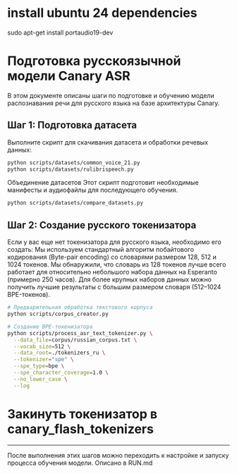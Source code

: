 # install ubuntu 24 dependencies
sudo apt-get install portaudio19-dev

# Подготовка русскоязычной модели Canary ASR

В этом документе описаны шаги по подготовке и обучению модели распознавания речи для русского языка на базе архитектуры Canary.

## Шаг 1: Подготовка датасета

Выполните скрипт для скачивания датасета и обработки речевых данных:
```bash
python scripts/datasets/common_voice_21.py
python scripts/datasets/rulibrispeech.py
```

Объединение датасетов
Этот скрипт подготовит необходимые манифесты и аудиофайлы для последующего обучения.
```bash
python scripts/datasets/compare_datasets.py
```

## Шаг 2: Создание русского токенизатора

Если у вас еще нет токенизатора для русского языка, необходимо его создать:
Мы используем стандартный алгоритм побайтового кодирования (Byte-pair encoding) со словарями размером 128, 512 и 1024 токенов.
Мы обнаружили, что словарь из 128 токенов лучше всего работает для относительно небольшого набора данных на Esperanto (примерно 250 часов).
Для более крупных наборов данных можно получить лучшие результаты с большим размером словаря (512–1024 BPE-токенов).

```bash
# Предварительная обработка текстового корпуса
python scripts/corpus_creator.py

# Создание BPE-токенизатора
python scripts/process_asr_text_tokenizer.py \
  --data_file=corpus/russian_corpus.txt \
  --vocab_size=512 \
  --data_root=./tokenizers_ru \
  --tokenizer="spe" \
  --spe_type=bpe \
  --spe_character_coverage=1.0 \
  --no_lower_case \
  --log
```
# Закинуть токенизатор в canary_flash_tokenizers

---

После выполнения этих шагов можно переходить к настройке и запуску процесса обучения модели. Описано в RUN.md